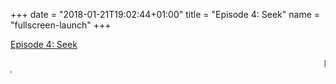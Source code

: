 +++
date = "2018-01-21T19:02:44+01:00"
title = "Episode 4: Seek"
name = "fullscreen-launch"
+++

<div id="fullscreen-launch-content" class="center-page no-nav">
  <div class="inner">
    <div class="rounded-logo"></div>
      <div class="circle">
        <a href="/episode-4" >
      </div>
      <!-- <div class="rounded-enter"></div> -->
    </a>
    <a class="title" href="/episode-4" >
    <p>Episode 4: Seek</p>
      <!-- <img src="/images/Episode-3-title.svg"> -->
      <!-- <h1 class="headline-style-1">Episode 1: Miscommunication</h1> -->
    </a>
  </div>
</div>
<div id="launchpage-scrolling-text">
  <marquee direction="left">No technology exists outside of the social conditions they were born under</marquee>
  <marquee direction="right">"You don't know what you're looking for?"</marquee>
</div>


